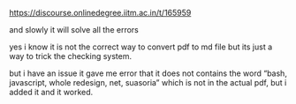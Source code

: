 https://discourse.onlinedegree.iitm.ac.in/t/165959

and slowly it will solve all the errors</p>
<p>yes i know it is not the correct way to convert pdf to md file but its just a way to trick the checking system.</p>
<p>but i have an issue it gave me error that it does not contains the word “bash, javascript, whole  redesign, net, suasoria” which is not in the actual pdf, but i added it and it worked.